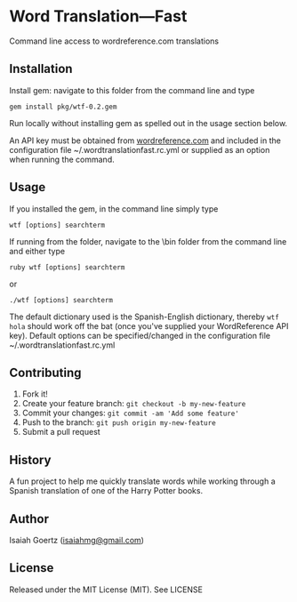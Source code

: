 # Word Translation—Fast

Command line access to wordreference.com translations

## Installation

Install gem: navigate to this folder from the command line and type

`gem install pkg/wtf-0.2.gem`

Run locally without installing gem as spelled out in the usage section below.

An API key must be obtained from [wordreference.com](http://www.wordreference.com/docs/api.aspx) and included in the configuration file ~/.wordtranslationfast.rc.yml or supplied as an option when running the command.

## Usage

If you installed the gem, in the command line simply type

`wtf [options] searchterm`

If running from the folder, navigate to the \bin folder from the command line and either type

`ruby wtf [options] searchterm`

or

`./wtf [options] searchterm`

The default dictionary used is the Spanish-English dictionary, thereby `wtf hola` should work off the bat (once you've supplied your WordReference API key). Default options can be specified/changed in the configuration file ~/.wordtranslationfast.rc.yml

## Contributing

1. Fork it!
2. Create your feature branch: `git checkout -b my-new-feature`
3. Commit your changes: `git commit -am 'Add some feature'`
4. Push to the branch: `git push origin my-new-feature`
5. Submit a pull request

## History

A fun project to help me quickly translate words while working through a Spanish translation of one of the Harry Potter books.

## Author

Isaiah Goertz (isaiahmg@gmail.com)

## License

Released under the MIT License (MIT). See LICENSE